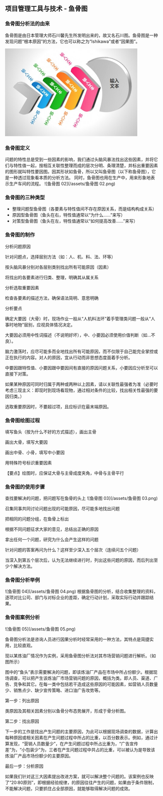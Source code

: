 ## 项目管理工具与技术 - 鱼骨图

### 鱼骨图分析法的由来
鱼骨图是由日本管理大师石川馨先生所发明出来的，故又名石川图。鱼骨图是一种发现问题“根本原因”的方法，它也可以称之为“Ishikawa”或者“因果图”。

![鱼骨图 01](/assets/鱼骨图%2001.png)

### 鱼骨图定义
问题的特性总是受到一些因素的影响，我们通过头脑风暴法找出这些因素，并将它们与特性值一起，按相互关联性整理而成的层次分明、条理清楚，并标出重要因素的图形就叫特性要因图。因其形状如鱼骨，所以又叫鱼骨图（以下称鱼骨图），它是一种透过现象看本质的分析方法。 同时，鱼骨图也用在生产中，用来形象地表示生产车间的流程。
![鱼骨图 02](/assets/鱼骨图 02.png)

### 鱼骨图的三种类型
- 整理问题型鱼骨图（各要素与特性值间不存在原因关系，而是结构构成关系）
- 原因型鱼骨图（鱼头在右，特性值通常以“为什么……”来写）
- 对策型鱼骨图（鱼头在左，特性值通常以“如何提高改善……”来写）

### 鱼骨图的制作
分析问题原因

针对问题点，选择层别方法（如：人、机、料、法、环等）

按头脑风暴分别对各层别类别找出所有可能原因（因素）

将找出的各要素进行归类、整理，明确其从属关系

分析选取重要因素

检查各要素的描述方法，确保语法简明、意思明确

分析要点

确定大要因（大骨）时，现场作业一般从“人机料法环”着手管理类问题一般从“人事时地物”层别，应视具体情况决定。

大要因必须用中性词描述（不说明好坏），中、小要因必须使用价值判断（如…不良）。

脑力激荡时，应尽可能多而全地找出所有可能原因，而不仅限于自己能完全掌控或正在执行的内容。对人的原因，宜从行动而非思想态度面着手分析。

中要因跟特性值、小要因跟中要因间有直接的原因问题关系，小要因应分析至可以直接下对策。

如果某种原因可同时归属于两种或两种以上因素，请以关联性最强者为准（必要时考虑三现主义：即现时到现场看现物，通过相对条件的比较，找出相关性最强的要因归类。）

选取重要原因时，不要超过项，且应标识在最末端原因。

### 鱼骨图绘图过程
填写鱼头（按为什么不好的方式描述），画出主骨

画出大骨，填写大要因

画出中骨、小骨，填写中小要因

用特殊符号标识重要因素

【要点】绘图时，应保证大骨与主骨成度夹角，中骨与主骨平行

### 鱼骨图的使用步骤
查找要解决的问题，把问题写在鱼骨的头上
![鱼骨图 03](/assets/鱼骨图 03.png)

召集同事共同讨论问题出现的可能原因，尽可能多地找出问题

把相同的问题分组，在鱼骨上标出

根据不同问题征求大家的意见，总结出正确的原因

拿出任何一个问题，研究为什么会产生这样的问题

针对问题的答案再问为什么？这样至少深入五个层次（连续问五个问题）

当深入到第五个层次后，认为无法继续进行时，列出这些问题的原因，而后列出至少个解决方法。

### 鱼骨图分析举例
![鱼骨图 04](/assets/鱼骨图 04.png)
根据鱼骨图的分析，结合收集整理的资料，逐项对比公司、部门与对标企业的差距，确定行动计划，采取实际行动并跟踪结果。


### 鱼骨图案例分析
![鱼骨图 05](/assets/鱼骨图 05.png)

鱼骨图分析法是咨询人员进行因果分析时经常采用的一种方法，其特点是简捷实用，比较直观。

现以某炼油厂情况作为实例，采用鱼骨图分析法对其市场营销问题进行解析。（如图所示）

图中的“鱼头”表示需要解决的问题，即该炼油厂产品在市场中所占份额少。根据现场调查，可以把产生该炼油厂市场营销问题的原因，概括为类。即人员、渠道、广告、竞争和其它。在每一类中包括若干造成这些原因的可能因素，如营销人员数量少、销售点少、缺少宣传策略、进口油广告攻势等。

第一步：列出原因

类原因及其相关因素分别以鱼骨分布态势展开，形成于骨分析图。

第二步：找出原因

下一步的工作是找出产生问题的主要原因，为此可以根据现场调查的数据，计算出每种原因或相关因素在产生问题过程中所占的比重，以百分数表示。例如，通过计算发现，“营销人员数量少”，在产生问题过程中所占比重为，“广告宣传差”为，“小包装少”为，三者在产生问题过程中共占的比重，可以被认为是导致该炼油厂产品市场份额少的主要原因。

最后一步：分析原因

如果我们针对这三大因素提出改进方案，就可以解决整个问题的。该案例也反映了“20:80原则”，即根据经验规律，的原因往往产生的问题，如果由于条件限制，不能解决问题，只要抓住占全部原因，就能够取得解决问题的成效。







